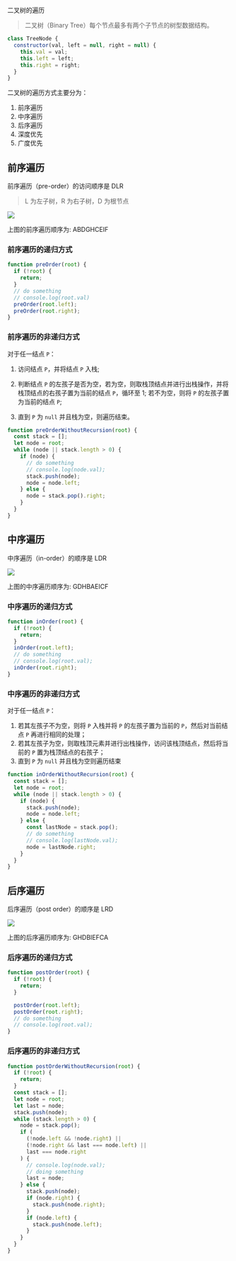 #

二叉树的遍历

> 二叉树（Binary Tree）每个节点最多有两个子节点的树型数据结构。

```js
class TreeNode {
  constructor(val, left = null, right = null) {
    this.val = val;
    this.left = left;
    this.right = right;
  }
}
```

二叉树的遍历方式主要分为：

1. 前序遍历
2. 中序遍历
3. 后序遍历
4. 深度优先
5. 广度优先

## 前序遍历

前序遍历（pre-order）的访问顺序是 DLR

> L 为左子树，R 为右子树，D 为根节点

![](https://user-gold-cdn.xitu.io/2018/6/20/1641c591b79998b9?imageView2/0/w/1280/h/960/format/webp/ignore-error/1)

上图的前序遍历顺序为: ABDGHCEIF

### 前序遍历的递归方式

```js
function preOrder(root) {
  if (!root) {
    return;
  }
  // do something
  // console.log(root.val)
  preOrder(root.left);
  preOrder(root.right);
}
```

### 前序遍历的非递归方式

对于任一结点 `P`：

1. 访问结点 `P`，并将结点 `P` 入栈;

2. 判断结点 `P` 的左孩子是否为空，若为空，则取栈顶结点并进行出栈操作，并将栈顶结点的右孩子置为当前的结点 `P`，循环至 1; 若不为空，则将 `P` 的左孩子置为当前的结点 `P`;

3. 直到 `P` 为 `null` 并且栈为空，则遍历结束。

```js
function preOrderWithoutRecursion(root) {
  const stack = [];
  let node = root;
  while (node || stack.length > 0) {
    if (node) {
      // do something
      // console.log(node.val);
      stack.push(node);
      node = node.left;
    } else {
      node = stack.pop().right;
    }
  }
}
```

## 中序遍历

中序遍历（in-order）的顺序是 LDR

![](https://user-gold-cdn.xitu.io/2018/6/20/1641c591b78015a9?imageView2/0/w/1280/h/960/format/webp/ignore-error/1)

上图的中序遍历顺序为: GDHBAEICF

### 中序遍历的递归方式

```js
function inOrder(root) {
  if (!root) {
    return;
  }
  inOrder(root.left);
  // do something
  // console.log(root.val);
  inOrder(root.right);
}
```

### 中序遍历的非递归方式

对于任一结点 `P`：

1. 若其左孩子不为空，则将 `P` 入栈并将 `P` 的左孩子置为当前的 `P`，然后对当前结点 `P` 再进行相同的处理；
2. 若其左孩子为空，则取栈顶元素并进行出栈操作，访问该栈顶结点，然后将当前的 `P` 置为栈顶结点的右孩子；
3. 直到 `P` 为 `null` 并且栈为空则遍历结束

```js
function inOrderWithoutRecursion(root) {
  const stack = [];
  let node = root;
  while (node || stack.length > 0) {
    if (node) {
      stack.push(node);
      node = node.left;
    } else {
      const lastNode = stack.pop();
      // do something
      // console.log(lastNode.val);
      node = lastNode.right;
    }
  }
}
```

## 后序遍历

后序遍历（post order）的顺序是 LRD

![](https://user-gold-cdn.xitu.io/2018/6/20/1641c591b791e58b?imageView2/0/w/1280/h/960/format/webp/ignore-error/1)

上图的后序遍历顺序为: GHDBIEFCA

### 后序遍历的递归方式

```js
function postOrder(root) {
  if (!root) {
    return;
  }

  postOrder(root.left);
  postOrder(root.right);
  // do something
  // console.log(root.val);
}
```

### 后序遍历的非递归方式

```js
function postOrderWithoutRecursion(root) {
  if (!root) {
    return;
  }
  const stack = [];
  let node = root;
  let last = node;
  stack.push(node);
  while (stack.length > 0) {
    node = stack.pop();
    if (
      (!node.left && !node.right) ||
      (!node.right && last === node.left) ||
      last === node.right
    ) {
      // console.log(node.val);
      // doing something
      last = node;
    } else {
      stack.push(node);
      if (node.right) {
        stack.push(node.right);
      }
      if (node.left) {
        stack.push(node.left);
      }
    }
  }
}
```
